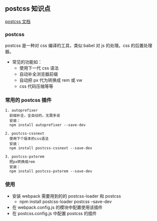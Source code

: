 ## postcss 知识点

[postcss 文档](https://www.postcss.com.cn/)

### postcss

postcss 是一种对 css 编译的工具，类似 babel 对 js 的处理。css 的后置处理器。

- 常见的功能如：
  - 使用下一代 css 语法
  - 自动补全浏览器前缀
  - 自动把 px 代为转换成 rem 或 vw
  - css 代码压缩等等

### 常用的 postcss 插件

```
1. autoprefixer
  前缀补全，全自动的，无需多说
  安装：
  npm install autoprefixer --save-dev

2. postcss-cssnext
  使用下个版本的css语法
  安装：
  npm install postcss-cssnext --save-dev

3. postcss-pxtorem
  把px转换成rem
  安装：
  npm install postcss-pxtorem --save-dev
```

### 使用

- 安装 webpack 需要用到的的 postcss-loader 和 postcss
  - npm install postcss-loader postcss –save-dev
- 在 webpack.config.js 的模块中配置使用该插件
- 在 postcss.config.js 中配置 postcss 的插件
